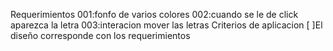 Requerimientos
001:fonfo de varios colores
002:cuando se le de click aparezca la letra
003:interacion mover las letras
Criterios de aplicacion
[ ]El diseño corresponde con los requerimientos
